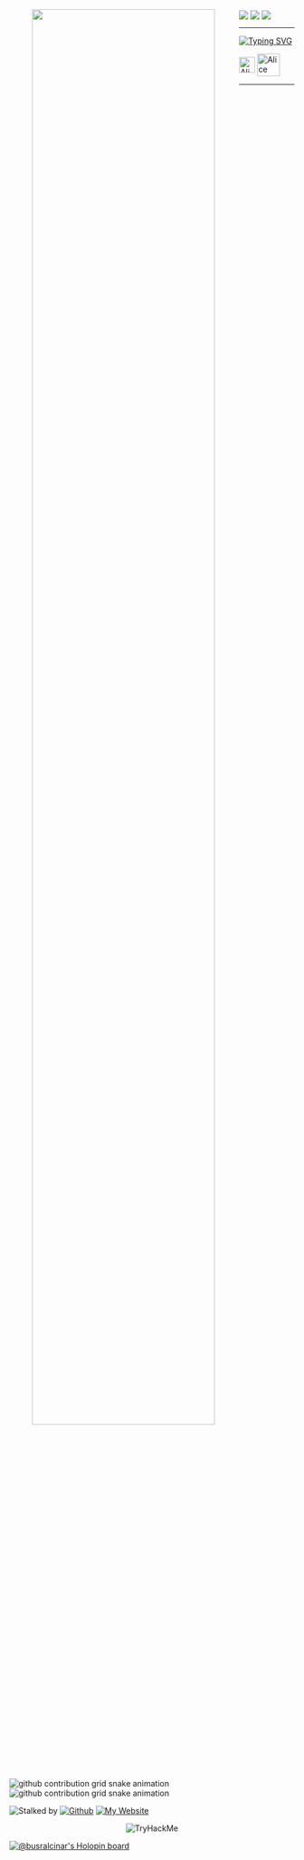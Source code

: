 <div align="center">
<img src="https://user-images.githubusercontent.com/61082741/229756322-668d3b55-9040-4728-bcf4-3a074b12f90c.gif" align="left" style="width: 80%" />
</div>


<a href="https://busralcinar.github.io/" target="blank">
<img align="center" src="https://user-images.githubusercontent.com/61082741/182169759-e2f9ecf6-42f2-413e-8acd-967a86544c98.png"/></a>
<a href="https://busralcinar.github.io/" target="blank">
<img align="center" src="https://user-images.githubusercontent.com/61082741/182169612-c117eb61-a8cc-40c8-9643-e1b98257b835.png"/></a>
<a href="https://busralcinar.github.io/" target="blank">
<img align="center" src="https://user-images.githubusercontent.com/61082741/182169924-4f6df2b5-e0ce-47a1-a01e-2618766d52dc.png"/></a>

<hr>

[![Typing SVG](https://readme-typing-svg.demolab.com?font=Press+Start+2P&size=12&pause=1000&color=F7ED1A&width=435&lines=HEY+THERE%2C+I'M+ALICE!;+I+ENJOY+BUILDING+RARE+STUFF%F0%9F%A6%84+;I+LOVE+BABY+YODA+%F0%9F%92%9A+%26+LOST+ARK+%F0%9F%8C%B1)](https://git.io/typing-svg)






<p align="left">
<a href="https://www.instagram.com/jpkokeshi/" target="blank">
<img align="center" src="https://user-images.githubusercontent.com/61082741/182170173-98db2d98-5bf3-444f-97bd-765d5c30335a.png" width="28px" alt="Alice Busra Alcinar Instagram"/></a>
<a href="https://twitter.com/busralcinar" target="blank">
<img align="center" src="https://user-images.githubusercontent.com/61082741/182170297-f4961bb5-b05f-47e1-90b7-69ade4622082.png" width="40px" alt="Alice Busra Alcinar Twitter"/></a>
</p>
<hr/> 

![github contribution grid snake animation](https://raw.githubusercontent.com/busralcinar/busralcinar/output/github-contribution-grid-snake-dark.svg#gh-dark-mode-only)
![github contribution grid snake animation](https://raw.githubusercontent.com/busralcinar/busralcinar/output/github-contribution-grid-snake.svg#gh-light-mode-only)




![Stalked by](https://komarev.com/ghpvc/?username=DarkStark9000&color=6c5eff)
[![Github](https://img.shields.io/github/followers/busralcinar?label=Follow&style=social)](https://github.com/busralcinar)
[![My Website](https://img.shields.io/badge/My-Website-green?style=flat&logo=google-chrome)](https://busralcinar.github.io/)

<p align="center">
<img src="https://tryhackme-badges.s3.amazonaws.com/busralcinar.png" alt="TryHackMe">

</p>


[![@busralcinar's Holopin board](https://holopin.io/api/user/board?user=busralcinar)](https://holopin.io/@busralcinar)
